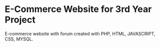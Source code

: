 # E-Commerce Website for 3rd Year Project

E-commerce website with forum created with PHP, HTML, JAVASCRIPT, CSS, MYSQL.
